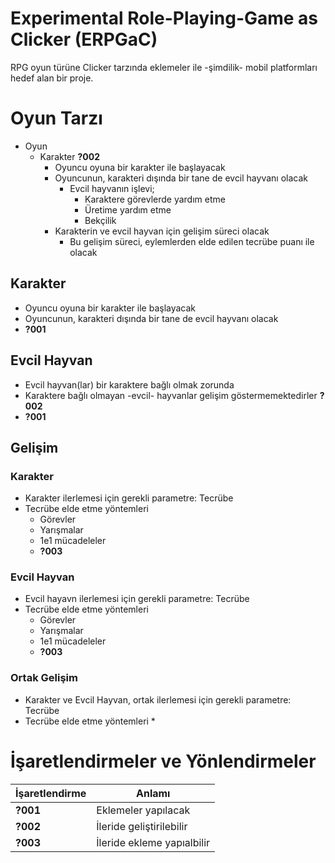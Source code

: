 # Experimental Role-Playing-Game as Clicker (ERPGaC)

RPG oyun türüne Clicker tarzında eklemeler ile -şimdilik- mobil platformları hedef alan bir proje.
# Oyun Tarzı
* Oyun
  * Karakter **?002**
    * Oyuncu oyuna bir karakter ile başlayacak
    * Oyuncunun, karakteri dışında bir tane de evcil hayvanı olacak
      * Evcil hayvanın işlevi;
        * Karaktere görevlerde yardım etme
        * Üretime yardım etme
        * Bekçilik
    * Karakterin ve evcil hayvan için gelişim süreci olacak
      * Bu gelişim süreci, eylemlerden elde edilen tecrübe puanı ile olacak

## Karakter
  * Oyuncu oyuna bir karakter ile başlayacak
  * Oyuncunun, karakteri dışında bir tane de evcil hayvanı olacak
  * **?001**

## Evcil Hayvan
  * Evcil hayvan(lar) bir karaktere bağlı olmak zorunda
  * Karaktere bağlı olmayan -evcil- hayvanlar gelişim göstermemektedirler **?002**
  * **?001**

## Gelişim
### Karakter
* Karakter ilerlemesi için gerekli parametre: Tecrübe
* Tecrübe elde etme yöntemleri
  * Görevler
  * Yarışmalar
  * 1e1 mücadeleler
  * **?003**

### Evcil Hayvan
  * Evcil hayavn ilerlemesi için gerekli parametre: Tecrübe
  * Tecrübe elde etme yöntemleri
    * Görevler
    * Yarışmalar
    * 1e1 mücadeleler
    * **?003**

### Ortak Gelişim
  * Karakter ve Evcil Hayvan, ortak ilerlemesi için gerekli parametre: Tecrübe
  * Tecrübe elde etme yöntemleri
    *


# İşaretlendirmeler ve Yönlendirmeler
| İşaretlendirme  | Anlamı                       |
| --------------- | ---------------------------- |
| **?001**        | Eklemeler yapılacak          |
| **?002**        | İleride geliştirilebilir     |
| **?003**        | İleride ekleme yapıalbilir   |
